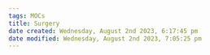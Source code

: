 ```yaml
---
tags: MOCs
title: Surgery
date created: Wednesday, August 2nd 2023, 6:17:45 pm
date modified: Wednesday, August 2nd 2023, 7:05:25 pm
---
```

```folder-index-content
```